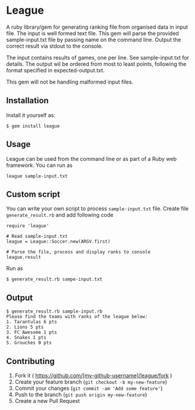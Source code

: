 # League

A ruby library/gem for generating ranking file from organised data in input file. The input is well formed text file. This gem will parse the provided sample-input.txt file by passing name on the command line. Output the correct result via stdout to the console.

The input contains results of games, one per line. See sample-input.txt for details. The output wil be ordered from most to least points, following the format specified in expected-output.txt.

This gem will not be handling malformed input files.

## Installation

Install it yourself as:

    $ gem install league

## Usage

League can be used from the command line or as part of a Ruby web framework. You can run as

    league sample-input.txt


## Custom script

You can write your own script to process `sample-input.txt` file. Create file `generate_result.rb` and add following code 

    require 'league'

    # Read sample-input.txt
    league = League::Soccer.new(ARGV.first)
    
    # Parse the file, process and display ranks to console
    league.result

Run as

    $ generate_result.rb sampe-input.txt

## Output

    $ generate_result.rb sample-input.rb
    Please find the teams with ranks of the league below:
    1. Tarantulas 6 pts
    2. Lions 5 pts
    3. FC Awesome 1 pts
    4. Snakes 1 pts
    5. Grouches 0 pts

## Contributing

1. Fork it ( https://github.com/[my-github-username]/league/fork )
2. Create your feature branch (`git checkout -b my-new-feature`)
3. Commit your changes (`git commit -am 'Add some feature'`)
4. Push to the branch (`git push origin my-new-feature`)
5. Create a new Pull Request
